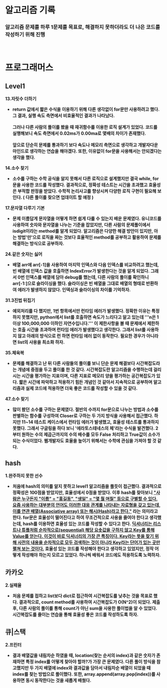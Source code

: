 # 알고리즘 기록

### 알고리즘 문제를 하루 1문제를 목표로, 해결하지 못하더라도 더 나은 코드를 작성하기 위해 진행
<br>

# 프로그래머스

## Level1

<strong>13.자릿수 더하기</stront>
- return 값에서 짧은 수식을 이용하기 위해 다른 생각없이 for문만 사용하려고 했다. 그 결과, 실행 속도 측면에서 비효율적인 결과가 나타났다.<br>
<br>그러나 다른 사람의 풀이를 봤을 때 재귀함수를 이용한 로직 설계가 있었다. 코드를 실행해보니 속도 측면에서 0.02ms가 0.00ma로 몇배의 차이가 존재했다.<br>
<br>앞으로 단순히 문제를 통과하기 보다 속도나 메모리 측면으로 생각하고 개발자다운 마인드로 생각하는 연습을 해야겠다. 또한, 이유없이 for문을 사용해서는 안되겠다는 생각을 했다.

<strong>14.소수 찾기</stront>
- 소수를 구하는 수학 공식을 알지 못해서 다른 로직으로 설계했지만 결국 while, for문을 사용한 코드를 작성했다. 결과적으로, 정확성 테스트는 시간을 초과했고 효율성은 부적합 판정을 받았다. 수학적 논리사고를 향상시켜 다양한 로직 구현이 필요해 보인다. ( 다른 풀이를 찾으면 업데이트 할 예정 )

<strong>17.문자열 다루기 기본</stront>
- 문제 이름답게 문자열을 어떻게 하면 쉽게 다룰 수 있는지 배운 문제였다. 유니코드를 사용하여 숫자와 문자열을 나누는 기준을 잡았지만, 다른 사람의 문제풀이에서 isdigit이라는 method를 알게 되었다. 알고리즘은 다양한 해결 방안이 있지만, 아는 방법'만'으로 로직을 짜는 것보다 효율적인 method를 공부하고 활용하여 문제를 해결하는 방식으로 공부하자.

<strong>24.같은 숫자는 싫어</stront>
- 배열 arr에 arr[-1]을 사용하여 마지막 인덱스와 다음 인덱스를 비교하려고 했는데, 빈 배열에 인덱스 값을 호출하면 IndexError가 발생한다는 것을 알게 되었다. 그래서 0번 인덱스를 배열에 담아 debug를 했는데, 다른 사람의 풀이를 확인하니 arr[-1:]으로 슬라이싱을 했다. 슬라이싱은 빈 배열을 그대로 배열의 형태로 반환하여 에러가 발생하지 않았다. 인덱싱과 슬라이싱의 차이를 기억하자.

<strong>31.3진법 뒤집기</stront>
- 예외처리를 다 했지만, 1번 항목에서만 런타임 에러가 발생했다. 정확한 이유는 특정하지 못했지만, python에서 list를 호출하면 속도가 느리다고 알고 있는데 '''n은 1 이상 100,000,000 이하인 자연수입니다.''' 이 제한사항을 볼 때 문제에서 제한하는 호출 시간을 초과하며 런타임 에러가 발생했다고 생각한다. 그래서 list를 사용하지 않고 아래의 방식으로 런 하면 런타임 에러 없이 동작한다. 필요한 경우가 아니라면 list의 사용을 최소화 하자.

<strong>35.체육복</stront>
- 문제를 해결하고 난 뒤 다른 사람들의 풀이를 보니 단순 문제 해결보다 시간복잡도라는 개념에 중점을 두고 풀이를 한 것 같다. 시간복잡도란 알고리즘을 수행하는데 걸리시는 시간을 평가하는 지표이며, 다른 지표로 메모리 양을 평가하는 공간복잡도가 있다. 짧은 시간에 파악하고 적용하기 힘든 개념인 것 같아서 지속적으로 공부하며 알고리즘과 실제 코드에 적용하면 더욱 좋은 코드를 작성할 수 있을 것 같다.

<strong>47.소수 찾기</stront>
- 많이 봤던 소수를 구하는 문제였다. 절반의 수까지 for문으로 나누는 방법과 소수를 판별하는 함수를 구성하여 Closer로 구하는 두 가지 방식을 사용해서 접근했다. 하지만 11~14 테스트 케이스에서 런타임 에러가 발생했고, 효율성 테스트를 통과하지 못했다. 그래서 구글링을 하다 보니 '에라토스테네스의 체'라는 수식을 발견했다. 2부터 원하는 수의 제곱근까지의 수의 배수를 모두 False 처리하고 True값이 소수가 되는 수식이었다. 웹개발자도 효율을 높이기 위해서는 수학에 관심을 가져야 할 것 같다.

## hash

<strong>1.완주하지 못한 선수</stront>
- 처음에 hash의 의미를 알지 못하고 level1 알고리즘을 풀듯이 접근했다. 결과적으로 정확성은 100점을 받았지만, 효율성에서 0점을 받았다. 이후 hash를 찾아보니 ["사람은 누구든지 "이름" = "홍길동", "생일" = "몇 월 며칠" 등으로 구별할 수 있다. 요즘 사용하는 대부분의 언어도 이러한 대응 관계를 나타내는 자료형을 갖고 있는데, 이를 연관 배열(Associative array) 또는 해시(Hash)라고 한다."](https://wikidocs.net/16) 라는 의미라고 한다. for문은 효율성이 떨어진다고 하여 무조건적으로 사용을 줄여야 한다고 생각했는데, hash를 이용하면 효율성 있는 코드를 작성할 수 있다고 한다. [딕셔너리는 리스트나 튜플처럼 순차적으로(sequential) 해당 요솟값을 구하지 않고 Key를 통해 Value를 얻는다. 이것이 바로 딕셔너리의 가장 큰 특징이다. Key라는 뜻을 찾기 위해 사전의 내용을 순차적으로 모두 검색하는 것이 아니라 Key라는 단어가 있는 곳만 펼쳐 보는 것이다.](https://wikidocs.net/16) 효율성 있는 코드를 작성해야 한다고 생각하고 있었지만, 정작 어떻게 작성해야 하는지 모르고 있었다. 하나씩 배워서 코드에도 적용하도록 노력하자.

## 카카오

<strong>2.실패율</stront>
- 처음 문제를 접하고 list보다 dict로 접근하여 시간복잡도를 낮추는 것을 목표로 했다. 결과적으로, count method를 사용하여 시간복잡도가 O(N^2)이 되었다. 제출 후, 다른 사람의 풀이를 통해 count가 아닌 sum을 사용한 풀이법을 알 수 있었다. 시간복잡도를 줄이는 연습을 통해 효율성 좋은 코드를 작성하도록 하자.

## 큐|스택

<strong>2.프린터</stront>
- 결과 배열값을 내림차순 하였을 때, location(찾는 순서의 index)과 같은 숫자가 존재하면 특정 index를 어떻게 찾아야 할까?가 가장 큰 문제였다. 다른 풀이 방식을 참고했지만 두 가지 배열에 index와 결과값을 담아서 내림차순 배열이 되었을 때 index를 찾는 방법으로 풀이했다. 또한, array.append(array.pop(index))를 사용하면 동시 동작한다는 것을 새롭게 배웠다.